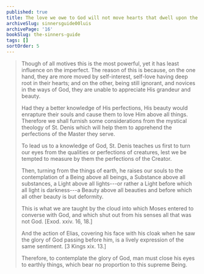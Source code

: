 ```yaml
---
published: true
title: The love we owe to God will not move hearts that dwell upon the earth
archiveSlug: sinnersguide00luis
archivePage: '16'
bookSlug: the-sinners-guide
tags: []
sortOrder: 5
---
```


> Though of all motives this is the most powerful, yet it has least influence on the imperfect. The reason of this is because, on the one hand, they are more moved by self-interest, self-love having deep root in their hearts; and on the other, being still ignorant, and novices in the ways of God, they are unable to appreciate His grandeur and beauty.
>
> Had they a better knowledge of His perfections, His beauty would enrapture their souls and cause them to love Him above all things. Therefore we shall furnish some considerations from the mystical theology of St. Denis which will help them to apprehend the perfections of the Master they serve.
>
> To lead us to a knowledge of God, St. Denis teaches us first to turn our eyes from the qualities or perfections of creatures, lest we be tempted to measure by them the perfections of the Creator.
>
> Then, turning from the things of earth, he raises our souls to the contemplation of a Being above all beings, a Substance above all substances, a Light above all lights---or rather a Light before which all light is darkness---a Beauty above all beauties and before which all other beauty is but deformity.
>
> This is what we are taught by the cloud into which Moses entered to converse with God, and which shut out from his senses all that was not God. [Exod. xxiv. 16, 18.]
>
> And the action of Elias, covering his face with his cloak when he saw the glory of God passing before him, is a lively expression of the same sentiment. [3 Kings xix. 13.]
>
> Therefore, to contemplate the glory of God, man must close his eyes to earthly things, which bear no proportion to this supreme Being.
